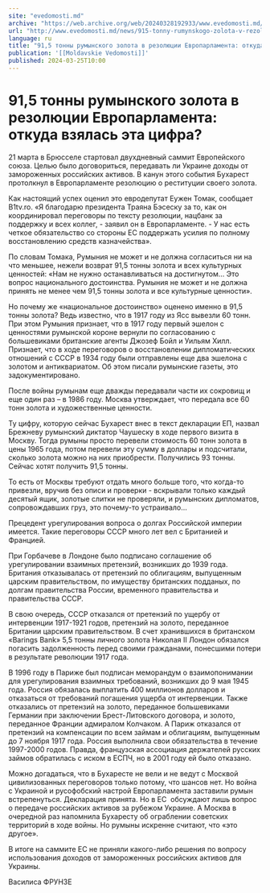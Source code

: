 ```yaml
---
site: "evedomosti.md"
archive: "https://web.archive.org/web/20240328192933/www.evedomosti.md/news/915-tonny-rumynskogo-zolota-v-rezolyucii-evroparlamenta-otku"
url: "http://www.evedomosti.md/news/915-tonny-rumynskogo-zolota-v-rezolyucii-evroparlamenta-otku"
language: ru
title: "91,5 тонны румынского золота в резолюции Европарламента: откуда взялась эта цифра?"
publication: '[[Moldavskie Vedomosti]]'
published: 2024-03-25T10:00
---
```


# 91,5 тонны румынского золота в резолюции Европарламента: откуда взялась эта цифра?

21 марта в Брюсселе стартовал двухдневный саммит Европейского союза. Целью было договориться, передавать ли Украине доходы от замороженных российских активов. В канун этого события Бухарест протолкнул в Европарламенте резолюцию о реституции своего золота.

Как настоящий успех оценил это евродепутат Еужен Томак, сообщает В1tv.ro. «Я благодарю президента Траяна Бэсеску за то, как он координировал переговоры по тексту резолюции, нацбанк за поддержку и всех коллег, - заявил он в Европарламенте. - У нас есть четкое обязательство со стороны ЕС поддержать усилия по полному восстановлению средств казначейства».

По словам Томака, Румыния не может и не должна согласиться ни на что меньшее, нежели возврат 91,5 тонны золота и всех культурных ценностей: «Нам не нужно останавливаться на достигнутом… Это вопрос национального достоинства. Румыния не может и не должна принять не менее чем 91,5 тонны золота и все культурные ценности».

Но почему же «национальное достоинство» оценено именно в 91,5 тонны золота? Ведь известно, что в 1917 году из Ясс вывезли 60 тонн. При этом Румыния признает, что в 1917 году первый эшелон с ценностями румынской короне вернули по согласованию с большевиками британские агенты Джозеф Бойл и Уильям Хилл. Признает, что в ходе переговоров о восстановлении дипломатических отношений с СССР в 1934 году были отправлены еще два эшелона с золотом и антиквариатом. Об этом писали румынские газеты, это задокументировано.

После войны румынам еще дважды передавали части их сокровищ и еще один раз – в 1986 году. Москва утверждает, что передала все 60 тонн золота и художественные ценности.

Ту цифру, которую сейчас Бухарест внес в текст декларации ЕП, назвал Брежневу румынский диктатор Чаушеску в ходе первого визита в Москву. Тогда румыны просто перевели стоимость 60 тонн золота в цены 1965 года, потом перевели эту сумму в доллары и подсчитали, сколько золота можно на них приобрести. Получились 93 тонны. Сейчас хотят получить 91,5 тонны.

То есть от Москвы требуют отдать много больше того, что когда-то привезли, вручив без описи и проверки - вскрывали только каждый десятый ящик, золотые слитки не проверяли, и румынских дипломатов, сопровождавших груз, это почему-то устраивало…

Прецедент урегулирования вопроса о долгах Российской империи имеется. Такие переговоры СССР много лет вел с Британией и Францией.

При Горбачеве в Лондоне было подписано соглашение об урегулировании взаимных претензий, возникших до 1939 года. Британия отказывалась от претензий по облигациям, выпущенным царским правительством, по имуществу британских подданых, по долгам правительства России, временного правительства и правительства СССР.

В свою очередь, СССР отказался от претензий по ущербу от интервенции 1917-1921 годов, претензий на золото, переданное Британии царским правительством. В счет хранившихся в британском «Barings Bank» 5,5 тонны личного золота Николая II Лондон обязался погасить задолженность перед своими гражданами, понесшими потери в результате революции 1917 года.

В 1996 году в Париже был подписан меморандум о взаимопонимании для урегулирования взаимных требований, возникших до 9 мая 1945 года. Россия обязалась выплатить 400 миллионов долларов и отказаться от требований погашения ущерба от интервенции. Также отказались от претензий на золото, переданное большевиками Германии при заключении Брест-Литовского договора, и золото, переданное Франции адмиралом Колчаком. А Париж отказался от претензий на компенсации по всем займам и облигациям, выпущенным до 7 ноября 1917 года. Россия выполнила свои обязательства в течение 1997-2000 годов. Правда, французская ассоциация держателей русских займов обратилась с иском в ЕСПЧ, но в 2001 году ей было отказано.

Можно догадаться, что в Бухаресте не вели и не ведут с Москвой цивилизованных переговоров только потому, что шансов нет. Но война с Украиной и русофобский настрой Европарламента заставили румын встрепенуться. Декларация принята. Но в ЕС  обсуждают лишь вопрос о передаче российских активов за рубежом Украине. А Москва в очередной раз напомнила Бухаресту об ограблении советских территорий в ходе войны. Но румыны искренне считают, что «это другое».

В итоге на саммите ЕС не приняли какого-либо решения по вопросу использования доходов от замороженных российских активов для Украины.

Василиса ФРУНЗЕ